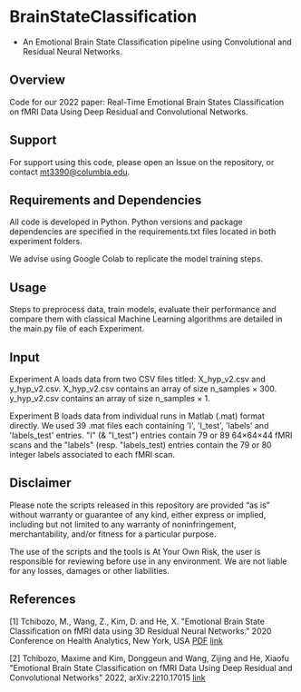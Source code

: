 # BrainStateClassification

- An Emotional Brain State Classification pipeline using Convolutional and Residual Neural Networks.

## Overview

Code for our 2022 paper: Real-Time Emotional Brain States Classification on fMRI Data Using Deep Residual and Convolutional Networks.

## Support

For support using this code, please open an Issue on the repository, or contact mt3390@columbia.edu.

## Requirements and Dependencies

All code is developed in Python. Python versions and package dependencies are specified in the requirements.txt files located in both experiment folders.

We advise using Google Colab to replicate the model training steps.

## Usage

Steps to preprocess data, train models, evaluate their performance and compare them with classical Machine Learning algorithms are detailed in the main.py file of each Experiment.

## Input

Experiment A loads data from two CSV files titled: X_hyp_v2.csv and y_hyp_v2.csv. X_hyp_v2.csv contains an array of size n_samples × 300. y_hyp_v2.csv contains an array of size n_samples × 1.

Experiment B loads data from individual runs in Matlab (.mat) format directly. We used 39 .mat files each containing 'I', 'I_test', 'labels' and 'labels_test' entries. "I" (& "I_test") entries contain 79 or 89 64×64×44 fMRI scans and the "labels" (resp. "labels_test) entries contain the 79 or 80 integer labels associated to each fMRI scan. 

## Disclaimer

Please note the scripts released in this repository are provided “as is” without warranty or guarantee of any kind, either express or implied, including but not limited to any warranty of noninfringement, merchantability, and/or fitness for a particular purpose.

The use of the scripts and the tools is At Your Own Risk, the user is responsible for reviewing before use in any environment. We are not liable for any losses, damages or other liabilities.

## References

<a id="1">[1]</a> Tchibozo, M., Wang, Z., Kim, D. and He, X. "Emotional Brain State Classification on fMRI data using 3D Residual Neural Networks." 2020 Conference on Health Analytics, New York, USA [PDF](https://static1.squarespace.com/static/5f628d032f186434589f4eb2/t/6064f7440688f717764c4159/1617229642160/resnet-poster_3-30-2021_final.pdf) [link](https://www.dsiposters.com/posters/health-analytics-team-2)

<a id="2">[2]</a> Tchibozo, Maxime and Kim, Donggeun and Wang, Zijing and He, Xiaofu "Emotional Brain State Classification on fMRI Data Using Deep Residual and Convolutional Networks" 2022, arXiv:2210.17015 [link](https://arxiv.org/abs/2210.17015)


